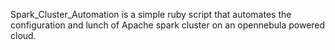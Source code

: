 Spark_Cluster_Automation is a simple ruby script that automates the configuration and lunch of Apache spark cluster on an opennebula powered cloud.
